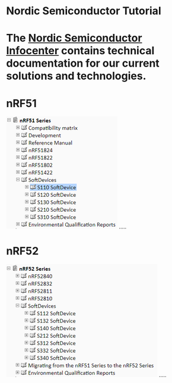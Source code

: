 # Nordic Semiconductor Tutorial



# The [Nordic Semiconductor Infocenter](https://infocenter.nordicsemi.com) contains technical documentation for our current solutions and technologies.



# nRF51
![nRF51 Series](res/img/nRF51_Series.PNG)
.....



# nRF52
![nRF52 Series](res/img/nRF52_Series.png)
.....
